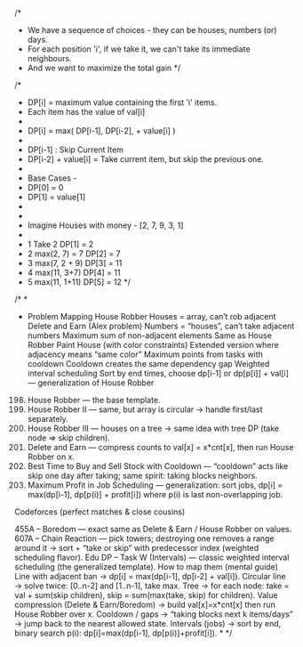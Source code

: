 /*
 *  We have a sequence of choices - they can be houses, numbers (or) days.
 *  For each position 'i', if we take it, we can't take its immediate neighbours.
 *  And we want to maximize the total gain
 */


/*
 *  DP[i] = maximum value containing the first 'i' items.
 *  Each item has the value of val[i]
 *
 *  DP[i] = max( DP[i-1], DP[i-2], + value[i] )
 *
 *  DP[i-1] : Skip Current Item
 *  DP[i-2] + value[i] = Take current item, but skip the previous one.
 *
 *  Base Cases -
 *  DP[0] = 0
 *  DP[1] = value[1]
 *
 *
 *   Imagine Houses with money - [2, 7, 9, 3, 1]
 *
 *   1          Take 2                  DP[1] = 2
 *   2          max(2, 7) = 7           DP[2] = 7
 *   3          max(7, 2 + 9)           DP[3] = 11
 *   4          max(11, 3+7)            DP[4] = 11
 *   5          max(11, 1+11)           DP[5] = 12
 */

/*
 *
 * Problem	Mapping
House Robber	Houses = array, can’t rob adjacent
Delete and Earn (Alex problem)	Numbers = “houses”, can’t take adjacent numbers
Maximum sum of non-adjacent elements	Same as House Robber
Paint House (with color constraints)	Extended version where adjacency means “same color”
Maximum points from tasks with cooldown	Cooldown creates the same dependency gap
Weighted interval scheduling	Sort by end times, choose dp[i-1] or dp[p[i]] + val[i] — generalization of House Robber

 198. House Robber — the base template.
213. House Robber II — same, but array is circular → handle first/last separately.
337. House Robber III — houses on a tree → same idea with tree DP (take node ⇒ skip children).
740. Delete and Earn — compress counts to val[x] = x*cnt[x], then run House Robber on x.
309. Best Time to Buy and Sell Stock with Cooldown — “cooldown” acts like skip one day after taking; same spirit: taking blocks neighbors.
1235. Maximum Profit in Job Scheduling — generalization: sort jobs, dp[i] = max(dp[i-1], dp[p(i)] + profit[i]) where p(i) is last non-overlapping job.

Codeforces (perfect matches & close cousins)

455A – Boredom — exact same as Delete & Earn / House Robber on values.
607A – Chain Reaction — pick towers; destroying one removes a range around it → sort + “take or skip” with predecessor index (weighted scheduling flavor).
Edu DP – Task W (Intervals) — classic weighted interval scheduling (the generalized template).
How to map them (mental guide)
Line with adjacent ban → dp[i] = max(dp[i-1], dp[i-2] + val[i]).
Circular line → solve twice: [0..n-2] and [1..n-1], take max.
Tree → for each node: take = val + sum(skip children), skip = sum(max(take, skip) for children).
Value compression (Delete & Earn/Boredom) → build val[x]=x*cnt[x] then run House Robber over x.
Cooldown / gaps → “taking blocks next k items/days” → jump back to the nearest allowed state.
Intervals (jobs) → sort by end, binary search p(i): dp[i]=max(dp[i-1], dp[p(i)]+profit[i]).
 *
 */
